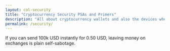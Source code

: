 ```yaml
---
layout: col-security
title: "Cryptocurrency Security PSAs and Primers"
description: "All about cryptocurrency wallets and also the devices where you store them. Tutorials on how to homelab your safe cryptocurrency storage."
permalink: /security/
---
```


<span class="note">If you can send 100k USD instantly for 0.50 USD, leaving money on exchanges is plain self-sabotage.</span>
